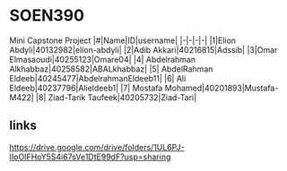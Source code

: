 # SOEN390
Mini Capstone Project
|#|Name|ID|username|
|-|-|-|-|
|1|Elion Abdyli|40132982|elion-abdyli|
|2|Adib Akkari|40216815|Adssib|
|3|Omar Elmasaoudi|40255123|Omare04|
|4| Abdelrahman Alkhabbaz|40258582|ABALkhabbaz|
|5| AbdelRahman Eldeeb|40245477|AbdelrahmanEldeeb11|
|6| Ali Eldeeb|40237796|Alieldeeb1|
|7| Mostafa Mohamed|40201893|Mustafa-M422|
|8| Ziad-Tarik Taufeek|40205732|Ziad-Tari|

## links

https://drive.google.com/drive/folders/1UL6PJ-IIoOIFHoY5S4i67sVe1DtE99dF?usp=sharing
